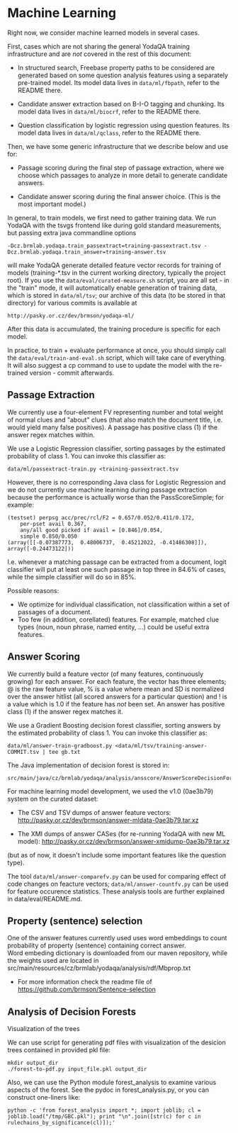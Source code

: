 Machine Learning
================

Right now, we consider machine learned models in several cases.

First, cases which are not sharing the general YodaQA training infrastructure
and are *not* covered in the rest of this document:

  * In structured search, Freebase property paths to be considered are
    generated based on some question analysis features using a separately
    pre-trained model.
    Its model data lives in ``data/ml/fbpath``, refer to the README there.

  * Candidate answer extraction based on B-I-O tagging and chunking.
    Its model data lives in ``data/ml/biocrf``, refer to the README there.

  * Question classification by logistic regression using question features.
    Its model data lives in ``data/ml/qclass``, refer to the README there.

Then, we have some generic infrastructure that we describe below and use for:

  * Passage scoring during the final step of passage extraction, where we
    choose which passages to analyze in more detail to generate candidate
    answers.

  * Candidate answer scoring during the final answer choice.  (This is
    the most important model.)

In general, to train models, we first need to gather training data.
We run YodaQA with the tsvgs frontend like during gold standard measurements,
but passing extra java commandline options

	-Dcz.brmlab.yodaqa.train_passextract=training-passextract.tsv -Dcz.brmlab.yodaqa.train_answer=training-answer.tsv

will make YodaQA generate detailed feature vector records for training
of models (training-*.tsv in the current working directory, typically
the project root).  If you use the ``data/eval/curated-measure.sh``
script, you are all set - in the "train" mode, it will automatically
enable generation of training data, which is stored in ``data/ml/tsv``;
our archive of this data (to be stored in that directory) for various
commits is available at

	http://pasky.or.cz/dev/brmson/yodaqa-ml/

After this data is accumulated, the training procedure is specific
for each model.

In practice, to train + evaluate performance at once, you should simply
call the ``data/eval/train-and-eval.sh`` script, which will take care
of everything.  It will also suggest a cp command to use to update the
model with the re-trained version - commit afterwards.

Passage Extraction
------------------

We currently use a four-element FV representing number and total weight
of normal clues and "about" clues (that also match the document title,
i.e. would yield many false positives).  A passage has positive class
(1) if the answer regex matches within.

We use a Logistic Regression classifier, sorting passages by the
estimated probability of class 1.  You can invoke this classifier as:

	data/ml/passextract-train.py <training-passextract.tsv

However, there is no corresponding Java class for Logistic Regression
and we do not currently use machine learning during passage extraction
because the performance is actually worse than the PassScoreSimple;
for example:

	(testset) perpsg acc/prec/rcl/F2 = 0.657/0.052/0.411/0.172,
		per-pset avail 0.367,
		any/all good picked if avail = [0.846]/0.054,
		simple 0.850/0.050
	(array([[-0.07387773,  0.48006737,  0.45212022, -0.41486308]]), array([-0.24473122]))

I.e. whenever a matching passage can be extracted from a document,
logit classifier will put at least one such passage in top three
in 84.6% of cases, while the simple classifier will do so in 85%.

Possible reasons:
  * We optimize for individual classification, not classification
    within a set of passages of a document.
  * Too few (in addition, corellated) features.  For example, matched
    clue types (noun, noun phrase, named entity, ...) could be useful
    extra features.

Answer Scoring
--------------

We currently build a feature vector (of many features, continuously growing)
for each answer.  For each feature, the vector has three elements; @ is the
raw feature value, % is a value where mean and SD is normalized over the
answer hitlist (all scored answers for a particular question) and ! is a
value which is 1.0 if the feature has _not_ been set.  An answer has positive
class (1) if the answer regex matches it.

We use a Gradient Boosting decision forest classifier, sorting answers by the
estimated probability of class 1.  You can invoke this classifier as:

	data/ml/answer-train-gradboost.py <data/ml/tsv/training-answer-COMMIT.tsv | tee gb.txt

The Java implementation of decision forest is stored in:

	src/main/java/cz/brmlab/yodaqa/analysis/ansscore/AnswerScoreDecisionForest.java

For machine learning model development, we used the v1.0 (0ae3b79) system
on the curated dataset:

  * The CSV and TSV dumps of answer feature vectors:
    http://pasky.or.cz/dev/brmson/answer-mldata-0ae3b79.tar.xz

  * The XMI dumps of answer CASes (for re-running YodaQA with new ML model):
    http://pasky.or.cz/dev/brmson/answer-xmidump-0ae3b79.tar.xz

(but as of now, it doesn't include some important features like the question
type).

The tool `data/ml/answer-comparefv.py` can be used for comparing effect
of code changes on feacture vectors; `data/ml/answer-countfv.py` can be
used for feature occurence statistics.  These analysis tools are further
explained in data/eval/README.md.


Property (sentence) selection
-----------------------------

One of the answer features currently used uses word embeddings to count probability of
property (sentence) containing correct answer.  
Word embeding dictionary is downloaded from our maven repository, while the weights used are located in
src/main/resources/cz/brmlab/yodaqa/analysis/rdf/Mbprop.txt
* For more information check the readme file of https://github.com/brmson/Sentence-selection


Analysis of Decision Forests
---------------------------

Visualization of the trees

We can use script for generating pdf files with visualization of the desicion
trees contained in provided pkl file:

	mkdir output_dir
	./forest-to-pdf.py input_file.pkl output_dir

Also, we can use the Python module forest_analysis to examine various
aspects of the forest.  See the pydoc in forest_analysis.py, or you can
construct one-liners like:

	python -c 'from forest_analysis import *; import joblib; cl = joblib.load("/tmp/GBC.pkl"); print "\n".join([str(c) for c in rulechains_by_significance(cl)]);'

